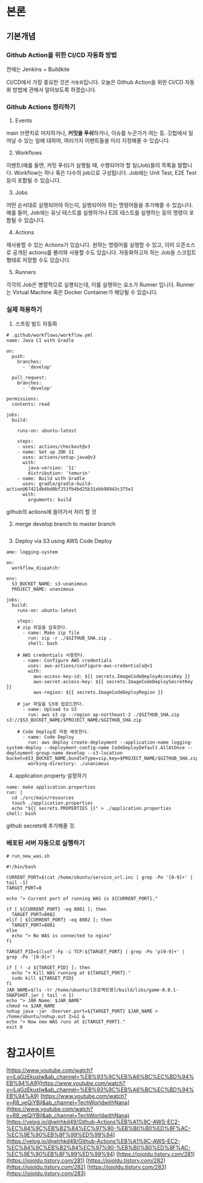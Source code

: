 # 본론

## 기본개념

### Github Action을 위한 CI/CD 자동화 방법

전에는 Jenkins + Buildkite

CI/CD에서 가장 중요한 것은 `자동화`입니다. 오늘은 Github Action을 위한 CI/CD 자동화 방법에 관해서 알아보도록 하겠습니다.

### Github Actions 정리하기

1. Events

main 브랜치로 머지하거나, **커밋을 푸쉬**하거나, 이슈를 누군가가 여는 등. 깃헙에서 일어날 수 있는 일에 대하여, 여러가지 이벤트들을 미리 지정해줄 수 있습니다.

2. Workflows

이벤트(예를 들면, 커밋 푸쉬)가 실행될 때, 수행되어야 할 일(Job)들의 목록을 말합니다. Workflow는 하나 혹은 다수의 job으로 구성됩니다. Job에는 Unit Test, E2E Test 등이 포함될 수 있습니다.

3. Jobs

어떤 순서대로 실행되어야 하는지, 실행되어야 하는 명령어들을 추가해줄 수 있습니다. 예를 들어, Job에는 유닛 테스트를 실행하거나 E2E 테스트를 실행하는 등의 명령이 포함될 수 있습니다.

4. Actions

재사용할 수 있는 Actions가 있습니다. 원하는 명령어를 실행할 수 있고, 이미 오픈소스로 공개된 actions를 불러와 사용할 수도 있습니다. 자동화하고자 하는 Job을 스크립트 형태로 저장할 수도 있습니다.

5. Runners

각각의 Job은 병렬적으로 실행되는데, 이를 실행하는 요소가 Runner 입니다. Runner는 Virtual Machine 혹은 Docker Container가 해당될 수 있습니다.

### 실제 적용하기

1. 스프링 빌드 자동화

```shell
# .github/workflows/workflow.yml
name: Java CI with Gradle

on:
  push:
    branches:
      - 'develop'

  pull_request:
    branches:
      - 'develop'

permissions:
  contents: read

jobs:
  build:

    runs-on: ubuntu-latest

    steps:
    - uses: actions/checkout@v3
    - name: Set up JDK 11
      uses: actions/setup-java@v3
      with:
        java-version: '11'
        distribution: 'temurin'
    - name: Build with Gradle
      uses: gradle/gradle-build-action@67421db6bd0bf253fb4bd25b31ebb98943c375e1
      with:
        arguments: build
```

github의 actions에 들어가서 처리 할 것

2. merge develop branch to master branch

```shell

```

3. Deploy via S3 using AWS Code Deploy

```shell
ame: logging-system

on:
  workflow_dispatch:

env:
  S3_BUCKET_NAME: s3-unanimous
  PROJECT_NAME: unanimous

jobs:
  build:
    runs-on: ubuntu-latest

    steps:
    # zip 파일을 압축한다.
      - name: Make zip file
        run: zip -r ./$GITHUB_SHA.zip .
        shell: bash

    # AWS credentials 사용한다.
      - name: Configure AWS credentials
        uses: aws-actions/configure-aws-credentials@v1
        with:
          aws-access-key-id: ${{ secrets.ImageCodeDeployAccessKey }}
          aws-secret-access-key: ${{ secrets.ImageCodeDeploySecretKey }}
          aws-region: ${{ secrets.ImageCodeDeployRegion }}

    # jar 파일을 S3에 업로드한다.
      - name: Upload to S3
        run: aws s3 cp --region ap-northeast-2 ./$GITHUB_SHA.zip s3://$S3_BUCKET_NAME/$PROJECT_NAME/$GITHUB_SHA.zip

    # Code Deploy로 자동 배포한다.
      - name: Code Deploy
        run: aws deploy create-deployment --application-name logging-system-deploy --deployment-config-name CodeDeployDefault.AllAtOnce --deployment-group-name develop --s3-location bucket=$S3_BUCKET_NAME,bundleType=zip,key=$PROJECT_NAME/$GITHUB_SHA.zip
        working-directory: ./unanimous
```

4. application property 설정하기 

```shell
name: make application.properties
run: |
  cd ./src/main/resources
  touch ./application.properties
  echo "${{ secrets.PROPERTIES }}" > ./application.properties
shell: bash
```

github secrets에 추가해줄 것. 

### 배포된 서버 자동으로 실행하기

```shell
# run_new_was.sh

#!/bin/bash

CURRENT_PORT=$(cat /home/ubuntu/service_url.inc | grep -Po '[0-9]+' | tail -1)
TARGET_PORT=0

echo "> Current port of running WAS is ${CURRENT_PORT}."

if [ ${CURRENT_PORT} -eq 8081 ]; then
  TARGET_PORT=8082
elif [ ${CURRENT_PORT} -eq 8082 ]; then
  TARGET_PORT=8081
else
  echo "> No WAS is connected to nginx"
fi

TARGET_PID=$(lsof -Fp -i TCP:${TARGET_PORT} | grep -Po 'p[0-9]+' | grep -Po '[0-9]+')

if [ ! -z ${TARGET_PID} ]; then
  echo "> Kill WAS running at ${TARGET_PORT}."
  sudo kill ${TARGET_PID}
fi
JAR_NAME=$(ls -tr /home/ubuntu/[프로젝트명]/build/libs/game-0.0.1-SNAPSHOT.jar | tail -n 1)
echo "> JAR Name: $JAR_NAME"
chmod +x $JAR_NAME
nohup java -jar -Dserver.port=${TARGET_PORT} $JAR_NAME > /home/ubuntu/nohup.out 2>&1 &
echo "> Now new WAS runs at ${TARGET_PORT}."
exit 0
```

# 참고사이트

[https://www.youtube.com/watch?v=iLqGzEkusIw&ab_channel=%EB%93%9C%EB%A6%BC%EC%BD%94%EB%94%A9](https://www.youtube.com/watch?v=iLqGzEkusIw&ab_channel=%EB%93%9C%EB%A6%BC%EC%BD%94%EB%94%A9)
[https://www.youtube.com/watch?v=R8_veQiYBjI&ab_channel=TechWorldwithNana](https://www.youtube.com/watch?v=R8_veQiYBjI&ab_channel=TechWorldwithNana)
[https://velog.io/@wlrhkd49/Github-Actions%EB%A1%9C-AWS-EC2-%EC%84%9C%EB%B2%84%EC%97%90-%EB%B0%B0%ED%8F%AC-%EC%9E%90%EB%8F%99%ED%99%94](https://velog.io/@wlrhkd49/Github-Actions%EB%A1%9C-AWS-EC2-%EC%84%9C%EB%B2%84%EC%97%90-%EB%B0%B0%ED%8F%AC-%EC%9E%90%EB%8F%99%ED%99%94)
[https://jojoldu.tistory.com/281](https://jojoldu.tistory.com/281)
[https://jojoldu.tistory.com/282](https://jojoldu.tistory.com/282)
[https://jojoldu.tistory.com/283](https://jojoldu.tistory.com/283)
